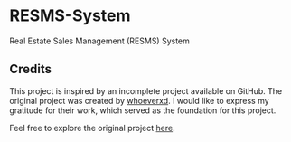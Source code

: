 # RESMS-System
Real Estate Sales Management (RESMS) System

## Credits

This project is inspired by an incomplete project available on GitHub. The original project was created by [whoeverxd](https://github.com/whoeverxd/sales). I would like to express my gratitude for their work, which served as the foundation for this project.

Feel free to explore the original project [here](https://github.com/whoeverxd/sales).

